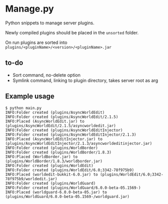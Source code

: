# Manage.py #

Python snippets to manage server plugins.

Newly compiled plugins should be placed in the `unsorted` folder. 

On run plugins are sorted into `plugins/<pluginName>/<version>/<pluginName>.jar`

## to-do ##

- Sort command, no-delete option
- Symlink command, linking to plugin directory, takes server root as arg


## Example usage ##

	$ python main.py
	INFO:Folder created (plugins/AsyncWorldEdit)
	INFO:Folder created (plugins/AsyncWorldEdit/2.1.5)
	INFO:Placed (AsyncWorldEdit.jar) to (plugins/AsyncWorldEdit/2.1.5/asyncworldedit.jar)
	INFO:Folder created (plugins/AsyncWorldEditInjector)
	INFO:Folder created (plugins/AsyncWorldEditInjector/2.1.3)
	INFO:Placed (AsyncWorldEditInjector.jar) to (plugins/AsyncWorldEditInjector/2.1.3/asyncworldeditinjector.jar)
	INFO:Folder created (plugins/WorldBorder)
	INFO:Folder created (plugins/WorldBorder/1.8.3)
	INFO:Placed (WorldBorder.jar) to (plugins/WorldBorder/1.8.3/worldborder.jar)
	INFO:Folder created (plugins/WorldEdit)
	INFO:Folder created (plugins/WorldEdit/6.0;3342-78f975b9)
	INFO:Placed (worldedit-bukkit-6.0.jar) to (plugins/WorldEdit/6.0;3342-78f975b9/worldedit.jar)
	INFO:Folder created (plugins/WorldGuard)
	INFO:Folder created (plugins/WorldGuard/6.0.0-beta-05.1569-)
	INFO:Placed (worldguard-6.0.0-beta-05.jar) to (plugins/WorldGuard/6.0.0-beta-05.1569-/worldguard.jar)
